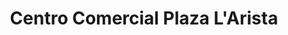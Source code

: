 ---
title: "Centro Comercial Plaza L'Arista"
url: /sonsonate/centro-comercial-plaza-larista/
shop: centro comercial
---